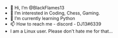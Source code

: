 - 👋 Hi, I’m @BlackFlames13
- 👀 I’m interested in Coding, Chess, Gaming.
- 🌱 I’m currently learning Python
- 📫 How to reach me  - discord - DJ13#6339
- I am a Linux user. Please don't hate me for that...
<!---
BlackFlames13/BlackFlames13 is a ✨ special ✨ repository because its `README.md` (this file) appears on your GitHub profile.
You can click the Preview link to take a look at your changes.
--->
